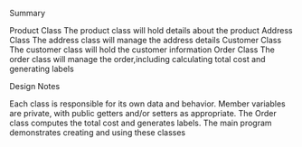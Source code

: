 
Summary

Product Class
The product class will hold details about the product
Address Class
The address class will manage the address details
Customer Class
The customer class will hold the customer information
Order Class
The order class will manage the order,including calculating total cost and generating labels

Design Notes

Each class is responsible for its own data and behavior.
Member variables are private, with public getters and/or setters as appropriate.
The Order class computes the total cost and generates labels.
The main program demonstrates creating and using these classes
